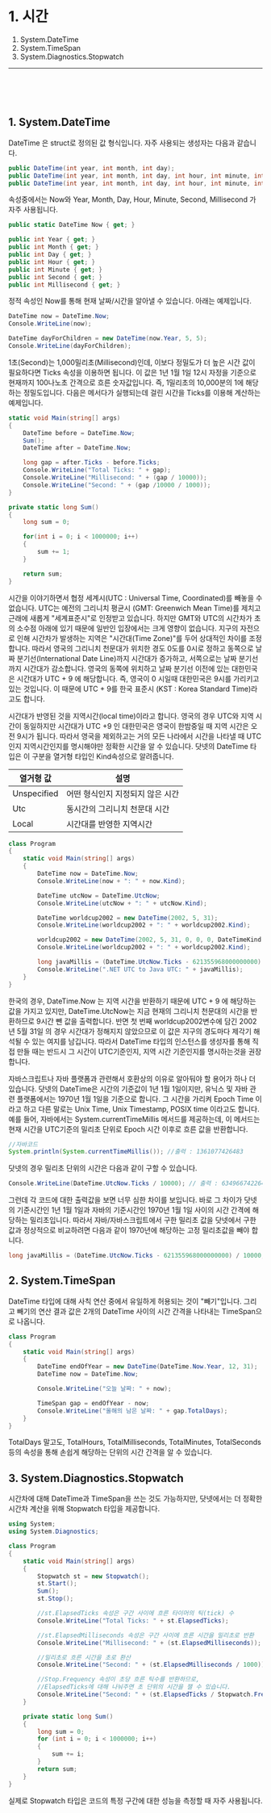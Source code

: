 # 1. 시간
    
1. System.DateTime
2. System.TimeSpan
3. System.Diagnostics.Stopwatch

<hr />
<br />
<br />
<br />

## 1. System.DateTime

DateTime 은 struct로 정의된 값 형식입니다. 자주 사용되는 생성자는 다음과 같습니다. 

```C#
public DateTime(int year, int month, int day);
public DateTime(int year, int month, int day, int hour, int minute, int second);
public DateTime(int year, int month, int day, int hour, int minute, int second, int millisecond);
```

속성중에서는 Now와 Year, Month, Day, Hour, Minute, Second, Millisecond 가 자주 사용됩니다. 

```C#
public static DateTime Now { get; }

public int Year { get; }
public int Month { get; }
public int Day { get; }
public int Hour { get; }
public int Minute { get; }
public int Second { get; }
public int Millisecond { get; }
```

정적 속성인 Now를 통해 현재 날짜/시간을 알아낼 수 있습니다. 아래는 예제입니다.

```C#
DateTime now = DateTime.Now;
Console.WriteLine(now);

DateTime dayForChildren = new DateTime(now.Year, 5, 5);
Console.WriteLine(dayForChildren);
```

1초(Second)는 1,000밀리초(Millisecond)인데, 이보다 정밀도가 더 높은 시간 값이 필요하다면 Ticks 속성을 이용하면 됩니다. 이 값은 1년 1월 1일 12시 자정을 기준으로 현재까지 100나노초 간격으로 흐른 숫자값입니다. 즉, 1밀리초의 10,000분의 1에 해당하는 정밀도입니다. 다음은 메서다가 실행되는데 걸린 시간을 Ticks를 이용해 계산하는 예제입니다.

```C#
static void Main(string[] args)
{
    DateTime before = DateTime.Now;
    Sum();
    DateTime after = DateTime.Now;

    long gap = after.Ticks - before.Ticks;
    Console.WriteLine("Total Ticks: " + gap);
    Console.WriteLine("Millisecond: " + (gap / 10000));
    Console.WriteLine("Second: " + (gap /10000 / 1000));
}

private static long Sum() 
{
    long sum = 0;

    for(int i = 0; i < 1000000; i++)
    {
        sum += 1;
    }

    return sum;
}
```

시간을 이야기하면서 협정 세계시(UTC : Universal Time, Coordinated)를 빼놓을 수 없습니다. UTC는 예전의 그리니치 평균시 (GMT: Greenwich Mean Time)를 제치고 근래에 새롭게 "세계표준시"로 인정받고 있습니다. 하지만 GMT와 UTC의 시간차가 초의 소수점 아래에 있기 때문에 일반인 입장에서는 크게 영향이 없습니다. 지구의 자전으로 인해 시간차가 발생하는 지역은 "시간대(Time Zone)"를 두어 상대적인 차이를 조정합니다. 따라서 영국의 그리니치 천문대가 위치한 경도 0도를 0시로 정하고 동쪽으로 날짜 분기선(International Date Line)까지 시간대가 증가하고, 서쪽으로는 날짜 분기선까지 시간대가 감소합니다. 영국의 동쪽에 위치하고 날짜 분기선 이전에 있는 대한민국은 시간대가 UTC + 9 에 해당합니다. 즉, 영국이 0 시일때 대한민국은 9시를 가리키고 있는 것입니다. 이 때문에 UTC + 9를 한국 표준시 (KST : Korea Standard Time)라고도 합니다.

시간대가 반영된 것을 지역시간(local time)이라고 합니다. 영국의 경우 UTC와 지역 시간이 동일하지만 시간대가 UTC +9 인 대한민국은 영국이 한밤중일 때 지역 시간은 오전 9시가 됩니다. 따라서 영국을 제외하고는 거의 모든 나라에서 시간을 나타낼 때 UTC인지 지역시간인지를 명시해야만 정확한 시간을 알 수 있습니다. 닷넷의 DateTime 타입은 이 구분을 열거형 타입인 Kind속성으로 알려줍니다.

|열거형 값|설명|
|--|--|
|Unspecified|어떤 형식인지 지정되지 않은 시간|
|Utc|동시간의 그리니치 천문대 시간|
|Local|시간대를 반영한 지역시간|

```C#
class Program
{
    static void Main(string[] args)
    {
        DateTime now = DateTime.Now;
        Console.WriteLine(now + ": " + now.Kind);

        DateTime utcNow = DateTime.UtcNow;
        Console.WriteLine(utcNow + ": " + utcNow.Kind);

        DateTime worldcup2002 = new DateTime(2002, 5, 31);
        Console.WriteLine(worldcup2002 + ": " + worldcup2002.Kind);

        worldcup2002 = new DateTime(2002, 5, 31, 0, 0, 0, DateTimeKind.Local);
        Console.WriteLine(worldcup2002 + ": " + worldcup2002.Kind);

        long javaMillis = (DateTime.UtcNow.Ticks - 621355968000000000) / 10000;
        Console.WriteLine(".NET UTC to Java UTC: " + javaMillis);
    }
}
```

한국의 경우, DateTime.Now 는 지역 시간을 반환하기 때문에 UTC + 9 에 해당하는 값을 가지고 있지만, DateTime.UtcNow는 지금 현재의 그리니치 천문대의 시간을 반환하므로 9시간 뺀 값을 출력합니다. 반면 첫 번째 worldcup2002변수에 담긴 2002년 5월 31일 의 경우 시간대가 정해지지 않았으므로 이 값은 지구의 경도마다 제각기 해석될 수 있는 여지를 남깁니다. 따라서 DateTime 타입의 인스턴스를 생성자를 통해 직접 만들 때는 반드시 그 시간이 UTC기준인지, 지역 시간 기준인지를 명시하는것을 권장합니다.

자바스크립트나 자바 플랫폼과 관련해서 호환상의 이유로 알아둬야 할 용어가 하나 더 있습니다. 닷넷의 DateTime은 시간의 기준값이 1년 1월 1일이지만, 유닉스 및 자바 관련 플랫폼에서는 1970년 1월 1일을 기준으로 합니다. 그 시간을 가리켜 Epoch Time 이라고 하고 다른 말로는 Unix Time, Unix Timestamp, POSIX time 이라고도 합니다. 예를 들어, 자바에서는 System.currentTimeMillis 메서드를 제공하는데, 이 메서드는 현재 시간을 UTC기준의 밀리초 단위로 Epoch 시간 이후로 흐른 값을 반환합니다. 

```JAVA
//자바코드
System.println(System.currentTimeMillis()); //출력 : 1361077426483
```

닷넷의 경우 밀리초 단위의 시간은 다음과 같이 구할 수 있습니다.

```C#
Console.WriteLine(DateTime.UtcNow.Ticks / 10000); // 출력 : 63496674226482
```

그런데 각 코드에 대한 출력값을 보면 너무 심한 차이를 보입니다. 바로 그 차이가 닷넷의 기준시간인 1년 1월 1일과 자바의 기준시간인 1970년 1월 1일 사이의 시간 간격에 해당하는 밀리초입니다. 따라서 자바/자바스크립트에서 구한 밀리초 값을 닷넷에서 구한 값과 정상적으로 비교하려면 다음과 같이 1970년에 해당하는 고정 밀리초값을 빼야 합니다.

```C#
long javaMillis = (DateTime.UtcNow.Ticks - 621355968000000000) / 10000;
```

## 2. System.TimeSpan

DateTime 타입에 대해 사칙 연산 중에서 유일하게 허용되는 것이 "빼기"입니다. 그리고 빼기의 연산 결과 값은 2개의 DateTime 사이의 시간 간격을 나타내는 TimeSpan으로 나옵니다. 

```C#
class Program
{
    static void Main(string[] args)
    {
        DateTime endOfYear = new DateTime(DateTime.Now.Year, 12, 31);
        DateTime now = DateTime.Now;

        Console.WriteLine("오늘 날짜: " + now);

        TimeSpan gap = endOfYear - now;
        Console.WriteLine("올해의 남은 날짜: " + gap.TotalDays);
    }
}
```

TotalDays 말고도, TotalHours, TotalMilliseconds, TotalMinutes, TotalSeconds등의 속성을 통해 손쉽게 해당하는 단위의 시간 간격을 알 수 있습니다.

## 3. System.Diagnostics.Stopwatch

시간차에 대해 DateTime과 TimeSpan을 쓰는 것도 가능하지만, 닷넷에서는 더 정확한 시간차 계산을 위해 Stopwatch 타입을 제공합니다. 

```C#
using System;
using System.Diagnostics;

class Program
{
    static void Main(string[] args)
    {
        Stopwatch st = new Stopwatch();
        st.Start();
        Sum();
        st.Stop();

        //st.ElapsedTicks 속성은 구간 사이에 흐른 타이머의 틱(tick) 수
        Console.WriteLine("Total Ticks: " + st.ElapsedTicks);

        //st.ElapsedMilliseconds 속성은 구간 사이에 흐른 시간을 밀리초로 반환
        Console.WriteLine("Millisecond: " + (st.ElapsedMilliseconds));

        //밀리초로 흐른 시간을 초로 환산
        Console.WriteLine("Second: " + (st.ElapsedMilliseconds / 1000));

        //Stop.Frequency 속성이 초당 흐른 틱수를 반환하므로,
        //ElapsedTicks에 대해 나눠주면 초 단위의 시간을 잴 수 있습니다. 
        Console.WriteLine("Second: " + (st.ElapsedTicks / Stopwatch.Frequency));
    }

    private static long Sum()
    {
        long sum = 0;
        for (int i = 0; i < 1000000; i++)
        {
            sum += i;
        }
        return sum;
    }
}
```

실제로 Stopwatch 타입은 코드의 특정 구간에 대한 성능을 측정할 때 자주 사용됩니다. 
